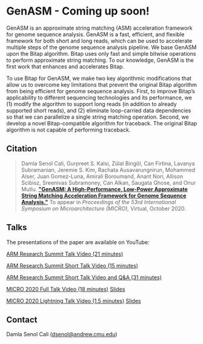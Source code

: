 # GenASM - Coming up soon!
GenASM is an approximate string matching (ASM) acceleration framework for genome sequence analysis. GenASM is a fast, efficient, and flexible framework for both short and long reads, which can be used to accelerate multiple steps of the genome sequence analysis pipeline. We base GenASM upon the Bitap algorithm. Bitap uses only fast and simple bitwise operations to perform approximate string matching. To our knowledge, GenASM is the first work that enhances and accelerates Bitap.

To use Bitap for GenASM, we make two key algorithmic modifications that allow us to overcome key limitations that prevent the original Bitap algorithm from being efficient for genome sequence analysis. First, to improve Bitap’s applicability to different sequencing technologies and its performance, we (1) modify the algorithm to support long reads (in addition to already supported short reads), and (2) eliminate loop-carried data dependencies so that we can parallelize a single string matching operation. Second, we develop a novel Bitap-compatible algorithm for traceback. The original Bitap algorithm is not capable of performing traceback.

## Citation
>Damla Senol Cali, Gurpreet S. Kalsi, Zülal Bingöl, Can Firtina, Lavanya Subramanian, Jeremie S. Kim, Rachata Ausavarungnirun, Mohammed Alser, Juan Gomez-Luna, Amirali Boroumand, Anant Nori, Allison Scibisz, Sreenivas Subramoney, Can Alkan, Saugata Ghose, and Onur Mutlu.
[**"GenASM: A High-Performance, Low-Power Approximate String Matching Acceleration Framework for Genome Sequence Analysis."**](https://people.inf.ethz.ch/omutlu/pub/GenASM-approximate-string-matching-framework-for-genome-analysis_micro20.pdf)
To appear in _Proceedings of the 53rd International Symposium on Microarchitecture (MICRO),_ Virtual, October 2020.

## Talks
The presentations of the paper are available on YouTube:

[ARM Research Summit Talk Video (21 minutes)](https://www.youtube.com/watch?v=oKYqVo1UTdE)

[ARM Research Summit Short Talk Video (15 minutes)](https://www.youtube.com/watch?v=omqCTHlnMA0)

[ARM Research Summit Short Talk Video and Q&A (31 minutes)](https://www.youtube.com/watch?v=y1S6gtGz2bo) 

[MICRO 2020 Full Talk Video (18 minutes)](https://www.youtube.com/watch?v=srQVqPJFqjo&t=5s)
  [Slides](https://people.inf.ethz.ch/omutlu/pub/GenASM-approximate-string-matching-framework-for-genome-analysis_micro20-talk.pdf)

[MICRO 2020 Lightning Talk Video (1.5 minutes)](https://www.youtube.com/watch?v=nJs3RRnvk_k&t=2s) 
  [Slides](https://people.inf.ethz.ch/omutlu/pub/GenASM-approximate-string-matching-framework-for-genome-analysis_micro20-lightning-talk.pdf)

## Contact
Damla Senol Cali (dsenol@andrew.cmu.edu)
